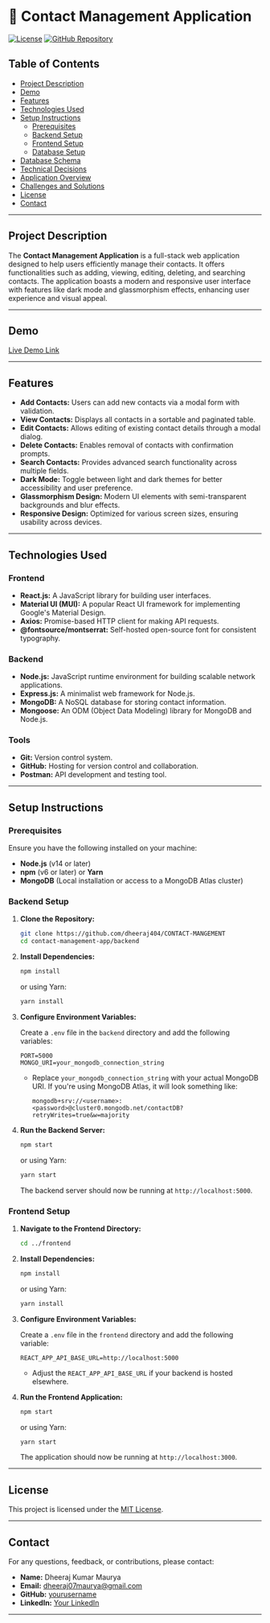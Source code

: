 
# 🚀 Contact Management Application

[![License](https://img.shields.io/badge/license-MIT-blue.svg)](LICENSE)
[![GitHub Repository](https://img.shields.io/badge/GitHub-Repository-blue.svg)](https://github.com/dheeraj404/CONTACT-MANGEMENT)

## Table of Contents

- [Project Description](#project-description)
- [Demo](#demo)
- [Features](#features)
- [Technologies Used](#technologies-used)
- [Setup Instructions](#setup-instructions)
  - [Prerequisites](#prerequisites)
  - [Backend Setup](#backend-setup)
  - [Frontend Setup](#frontend-setup)
  - [Database Setup](#database-setup)
- [Database Schema](#database-schema)
- [Technical Decisions](#technical-decisions)
- [Application Overview](#application-overview)
- [Challenges and Solutions](#challenges-and-solutions)
- [License](#license)
- [Contact](#contact)

---

## Project Description

The **Contact Management Application** is a full-stack web application designed to help users efficiently manage their contacts. It offers functionalities such as adding, viewing, editing, deleting, and searching contacts. The application boasts a modern and responsive user interface with features like dark mode and glassmorphism effects, enhancing user experience and visual appeal.

---

## Demo

[Live Demo Link](https://contact-mangement-60j0gb4ed-dheeraj-mauryas-projects.vercel.app/)




---

## Features

- **Add Contacts:** Users can add new contacts via a modal form with validation.
- **View Contacts:** Displays all contacts in a sortable and paginated table.
- **Edit Contacts:** Allows editing of existing contact details through a modal dialog.
- **Delete Contacts:** Enables removal of contacts with confirmation prompts.
- **Search Contacts:** Provides advanced search functionality across multiple fields.
- **Dark Mode:** Toggle between light and dark themes for better accessibility and user preference.
- **Glassmorphism Design:** Modern UI elements with semi-transparent backgrounds and blur effects.
- **Responsive Design:** Optimized for various screen sizes, ensuring usability across devices.

---

## Technologies Used

### Frontend

- **React.js:** A JavaScript library for building user interfaces.
- **Material UI (MUI):** A popular React UI framework for implementing Google's Material Design.
- **Axios:** Promise-based HTTP client for making API requests.
- **@fontsource/montserrat:** Self-hosted open-source font for consistent typography.

### Backend

- **Node.js:** JavaScript runtime environment for building scalable network applications.
- **Express.js:** A minimalist web framework for Node.js.
- **MongoDB:** A NoSQL database for storing contact information.
- **Mongoose:** An ODM (Object Data Modeling) library for MongoDB and Node.js.

### Tools

- **Git:** Version control system.
- **GitHub:** Hosting for version control and collaboration.
- **Postman:** API development and testing tool.

---

## Setup Instructions

### Prerequisites

Ensure you have the following installed on your machine:

- **Node.js** (v14 or later)
- **npm** (v6 or later) or **Yarn**
- **MongoDB** (Local installation or access to a MongoDB Atlas cluster)

### Backend Setup

1. **Clone the Repository:**

   ```bash
   git clone https://github.com/dheeraj404/CONTACT-MANGEMENT
   cd contact-management-app/backend
   ```

2. **Install Dependencies:**

   ```bash
   npm install
   ```

   or using Yarn:

   ```bash
   yarn install
   ```

3. **Configure Environment Variables:**

   Create a `.env` file in the `backend` directory and add the following variables:

   ```env
   PORT=5000
   MONGO_URI=your_mongodb_connection_string
   ```

   - Replace `your_mongodb_connection_string` with your actual MongoDB URI. If you're using MongoDB Atlas, it will look something like:
     ```
     mongodb+srv://<username>:<password>@cluster0.mongodb.net/contactDB?retryWrites=true&w=majority
     ```

4. **Run the Backend Server:**

   ```bash
   npm start
   ```

   or using Yarn:

   ```bash
   yarn start
   ```

   The backend server should now be running at `http://localhost:5000`.

### Frontend Setup

1. **Navigate to the Frontend Directory:**

   ```bash
   cd ../frontend
   ```

2. **Install Dependencies:**

   ```bash
   npm install
   ```

   or using Yarn:

   ```bash
   yarn install
   ```

3. **Configure Environment Variables:**

   Create a `.env` file in the `frontend` directory and add the following variable:

   ```env
   REACT_APP_API_BASE_URL=http://localhost:5000
   ```

   - Adjust the `REACT_APP_API_BASE_URL` if your backend is hosted elsewhere.

4. **Run the Frontend Application:**

   ```bash
   npm start
   ```

   or using Yarn:

   ```bash
   yarn start
   ```

   The application should now be running at `http://localhost:3000`.

---

## License

This project is licensed under the [MIT License](LICENSE).

---

## Contact

For any questions, feedback, or contributions, please contact:

- **Name:** Dheeraj Kumar Maurya
- **Email:** dheeraj07maurya@gmail.com
- **GitHub:** [yourusername](https://github.com/dheeraj202)
- **LinkedIn:** [Your LinkedIn](https://www.linkedin.com/in/Dheeraj0/)

---
